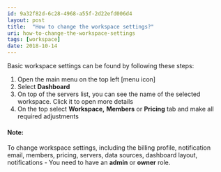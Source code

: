 ```yaml
---
id: 9a32f82d-6c28-4968-a55f-2d22efd006d4
layout: post
title:  "How to change the workspace settings?"
uri: how-to-change-the-workspace-settings
tags: [workspace]
date: 2018-10-14
---
```


Basic workspace settings can be found by following these steps:

<!-- more -->

1.  Open the main menu on the top left \[menu icon\]
2.  Select **Dashboard**
3.  On top of the servers list, you can see the name of the selected workspace. Click it to open more details
4.  On the top select **Workspace,** **Members** or **Pricing** tab and make all required adjustments

#### Note:

To change workspace settings, including the billing profile, <wiki>notification</wiki> email, members, pricing, servers, data sources, dashboard layout, notifications - You need to have an **admin** or **owner** role.